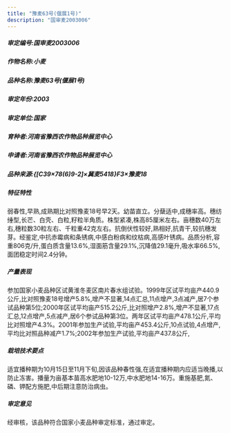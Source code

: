 ```yaml
---
title: "豫麦63号(偃展1号)"
description: "国审麦2003006"
---
```

##### 审定编号:国审麦2003006

##### 作物名称:小麦

##### 品种名称:豫麦63号(偃展1号)

##### 审定年份:2003

##### 审定单位:国家

##### 育种者:河南省豫西农作物品种展览中心

##### 申请者:河南省豫西农作物品种展览中心

##### 品种来源:{[C39×78(6)9-2]×冀麦5418}F3×豫麦18

##### 特征特性
弱春性,早熟,成熟期比对照豫麦18号早2天。幼苗直立。分蘖适中,成穗率高。穗纺缍型,长芒、白壳、白粒,籽粒半角质。株型紧凑,株高85厘米左右。亩穗数40万左右,穗粒数30粒左右、千粒重42克左右。抗倒伏性较好,熟相好,抗青干,较抗穗发芽。经鉴定,中抗赤霉病和条锈病,中感白粉病和纹枯病,高感叶锈病。品质分析,容重806克/升,蛋白质含量13.6%,湿面筋含量29.1%,沉降值29.1毫升,吸水率66.5%,面团稳定时间2.4分钟。

##### 产量表现
参加国家小麦品种区试黄淮冬麦区南片春水组试验。1999年区试平均亩产440.9公斤,比对照豫麦18号增产5.8%,增产不显著,14点汇总,11点增产,3点减产,居7个参试品种第5位;2000年区试平均亩产515.2公斤,比对照增产2.8%,增产不显著,17点汇总,12点增产,5点减产,居6个参试品种第3位。两年区试平均亩产478.1公斤,平均比对照增产4.3%。2001年参加生产试验,平均亩产453.4公斤,10点试验,4点增产,平均比对照品种减产1.7%;2002年参加生产试验,平均亩产437.8公斤,

##### 栽培技术要点
适宜播种期为10月15日至11月下旬,因该品种春性强,在适宜播种期内应适当晚播,以防止冻害。播量为亩基本苗高水肥地10-12万,中水肥地14-16万。重施基肥,氮、磷、钾配方施肥,中后期注意防治病虫。

##### 审定意见
经审核，该品种符合国家小麦品种审定标准，通过审定。
